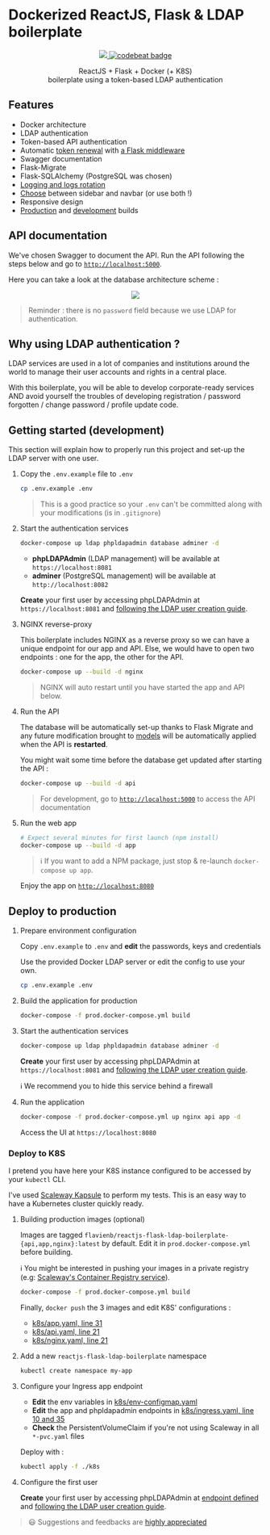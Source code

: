 # Dockerized ReactJS, Flask & LDAP boilerplate

<p align="center">
    <a href="https://travis-ci.com/flavienbwk/reactjs-flask-ldap-boilerplate" target="_blank">
        <img src="https://travis-ci.org/flavienbwk/reactjs-flask-ldap-boilerplate.svg?branch=master"/>
    </a>
    <a href="https://codebeat.co/projects/github-com-flavienbwk-reactjs-flask-ldap-boilerplate-master"><img alt="codebeat badge" src="https://codebeat.co/badges/940a0bd0-5aa5-4f96-b6fc-39b6e1b7e14b" /></a>
</p>
<p align="center">ReactJS + Flask + Docker (+ K8S)<br/>boilerplate using a token-based LDAP authentication</p>

## Features

- Docker architecture
- LDAP authentication
- Token-based API authentication
- Automatic [token renewal](./api/app/src/service/auth_service.py#L43) with [a Flask middleware](./api/app/src/service/auth_service.py#L30)
- Swagger documentation
- Flask-Migrate
- Flask-SQLAlchemy (PostgreSQL was chosen)
- [Logging and logs rotation](./api/app/src/utils/Logger.py#L12)
- [Choose](./app/app/src/App.js#L65) between sidebar and navbar (or use both !)
- Responsive design
- [Production](./prod.docker-compose.yml) and [development](./docker-compose.yml) builds

## API documentation

We've chosen Swagger to document the API. Run the API following the steps below and go to [`http://localhost:5000`](http://localhost:5000).

Here you can take a look at the database architecture scheme :

<p align="center">
    <img src="./api/database.png"/>
</p>

> Reminder : there is no `password` field because we use LDAP for authentication.

## Why using LDAP authentication ?

LDAP services are used in a lot of companies and institutions around the world to manage their user accounts and rights in a central place.

With this boilerplate, you will be able to develop corporate-ready services AND avoid yourself the troubles of developing registration / password forgotten / change password / profile update code.

## Getting started (development)

This section will explain how to properly run this project and set-up the LDAP server with one user.

1. Copy the `.env.example` file to `.env`

    ```bash
    cp .env.example .env
    ```

    > This is a good practice so your `.env` can't be committed along with your modifications (is in `.gitignore`)

2. Start the authentication services

    ```bash
    docker-compose up ldap phpldapadmin database adminer -d
    ```

   - **phpLDAPAdmin** (LDAP management) will be available at `https://localhost:8081`
   - **adminer** (PostgreSQL management) will be available at `http://localhost:8082`

    **Create** your first user by accessing phpLDAPAdmin at `https://localhost:8081` and [following the LDAP user creation guide](./CREATE_LDAP_USER.md).

3. NGINX reverse-proxy

    This boilerplate includes NGINX as a reverse proxy so we can have a unique endpoint for our app and API. Else, we would have to open two endpoints : one for the app, the other for the API.

    ```bash
    docker-compose up --build -d nginx
    ```

    > NGINX will auto restart until you have started the app and API below.

4. Run the API

    The database will be automatically set-up thanks to Flask Migrate and any future modification brought to [models](./api/app/src/model) will be automatically applied when the API is **restarted**.

    You might wait some time before the database get updated after starting the API :

    ```bash
    docker-compose up --build -d api
    ```

    > For development, go to [`http://localhost:5000`](http://localhost:5000) to access the API documentation

5. Run the web app

    ```bash
    # Expect several minutes for first launch (npm install)
    docker-compose up --build -d app
    ```

    > :information_source: If you want to add a NPM package, just stop & re-launch `docker-compose up app`.

    Enjoy the app on [`http://localhost:8080`](http://localhost:8080)

## Deploy to production

1. Prepare environment configuration

    Copy `.env.example` to `.env` and **edit** the passwords, keys and credentials

    Use the provided Docker LDAP server or edit the config to use your own.

    ```bash
    cp .env.example .env
    ```

2. Build the application for production

    ```bash
    docker-compose -f prod.docker-compose.yml build
    ```

3. Start the authentication services

    ```bash
    docker-compose up ldap phpldapadmin database adminer -d
    ```

    **Create** your first user by accessing phpLDAPAdmin at `https://localhost:8081` and [following the LDAP user creation guide](./CREATE_LDAP_USER.md).

    :information_source: We recommend you to hide this service behind a firewall

4. Run the application

    ```bash
    docker-compose -f prod.docker-compose.yml up nginx api app -d
    ```

    Access the UI at `https://localhost:8080`

### Deploy to K8S

I pretend you have here your K8S instance configured to be accessed by your `kubectl` CLI.

I've used [Scaleway Kapsule](https://www.scaleway.com/en/kubernetes-kapsule) to perform my tests. This is an easy way to have a Kubernetes cluster quickly ready.

1. Building production images (optional)

    Images are tagged `flavienb/reactjs-flask-ldap-boilerplate-{api,app,nginx}:latest` by default. Edit it in `prod.docker-compose.yml` before building.

    :information_source: You might be interested in pushing your images in a private registry (e.g: [Scaleway's Container Registry service](https://www.scaleway.com/en/container-registry/)).

    ```bash
    docker-compose -f prod.docker-compose.yml build
    ```

    Finally, `docker push` the 3 images and edit K8S' configurations :

    - [k8s/app.yaml, line 31](k8s/app.yaml#L31)
    - [k8s/api.yaml, line 21](k8s/api.yaml#L21)
    - [k8s/nginx.yaml, line 21](k8s/nginx.yaml#L21)

2. Add a new `reactjs-flask-ldap-boilerplate` namespace

    ```bash
    kubectl create namespace my-app
    ```

3. Configure your Ingress app endpoint

    - **Edit** the env variables in [k8s/env-configmap.yaml](./k8s/env-configmap.yaml)
    - **Edit** the app and phpldapadmin endpoints in [k8s/ingress.yaml, line 10 and 35](./k8s/ingress.yaml#L10)
    - **Check** the PersistentVolumeClaim if you're not using Scaleway in all `*-pvc.yaml` files

    Deploy with :

    ```bash
    kubectl apply -f ./k8s
    ```

4. Configure the first user

    **Create** your first user by accessing phpLDAPAdmin at [endpoint defined](./k8s/ingress.yaml#L35) and [following the LDAP user creation guide](./CREATE_LDAP_USER.md).

> :smiley: Suggestions and feedbacks are [highly appreciated](https://github.com/flavienbwk/reactjs-flask-ldap-boilerplate/issues/new)
